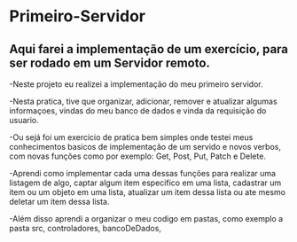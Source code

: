 # Primeiro-Servidor
## Aqui farei a implementação de um exercício, para ser rodado em um Servidor remoto.

-Neste projeto eu realizei a implementação do meu primeiro servidor.

-Nesta pratica, tive que organizar, adicionar, remover e atualizar algumas informaçoes, vindas do meu banco de dados e vinda da
requisição do usuario.

-Ou sejá foi um exercicio de pratica bem simples onde testei meus conhecimentos basicos de implementação de um servido e novos verbos,
com novas funções como por exemplo: Get, Post, Put, Patch e Delete.

-Aprendi como implementar cada uma dessas funções para realizar uma listagem de algo, captar algum item especifico em uma lista,
cadastrar um item ou um objeto em uma lista, atualizar um item dessa lista ou ate mesmo deletar um item dessa lista.

-Além disso aprendi a organizar o meu codigo em pastas, como exemplo a pasta src, controladores, bancoDeDados,






